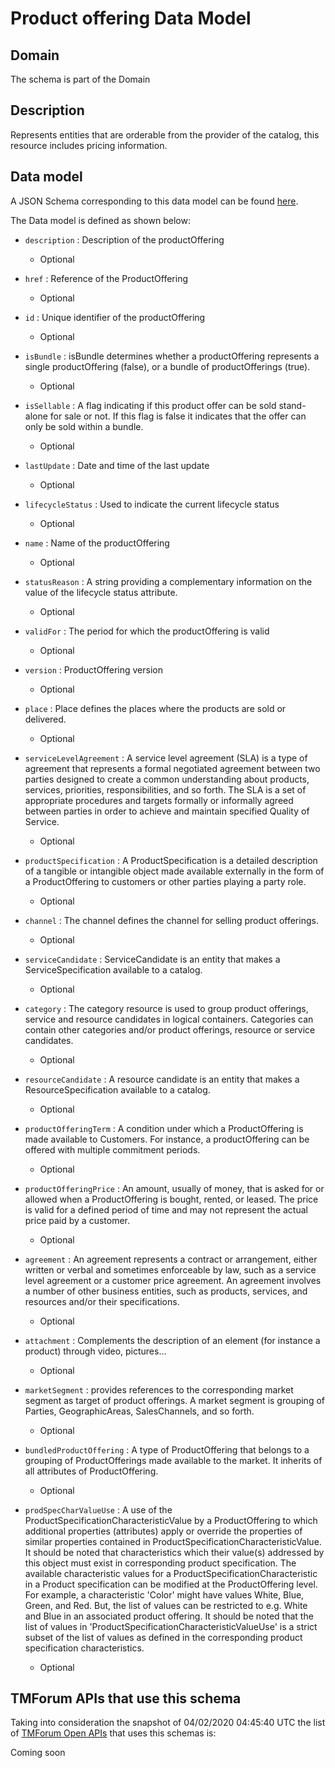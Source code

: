 # Product offering Data Model

## Domain

The  schema is part of the  Domain

## Description

Represents entities that are orderable from the provider of the catalog, this resource includes pricing information.

## Data model

A JSON Schema corresponding to this data model can be found
[here](https://github.com/tmforum-rand/schemas/blob/candidates/Product/ProductOffering.schema.json).

The Data model is defined as shown below:
- `description` : Description of the productOffering

  - Optional

- `href` : Reference of the ProductOffering

  - Optional

- `id` : Unique identifier of the productOffering

  - Optional

- `isBundle` : isBundle determines whether a productOffering represents a single productOffering (false), or a bundle of productOfferings (true).

  - Optional

- `isSellable` : A flag indicating if this product offer can be sold stand-alone for sale or not. If this flag is false it indicates that the offer can only be sold within a bundle.

  - Optional

- `lastUpdate` : Date and time of the last update

  - Optional

- `lifecycleStatus` : Used to indicate the current lifecycle status

  - Optional

- `name` : Name of the productOffering

  - Optional

- `statusReason` : A string providing a complementary information on the value of the lifecycle status attribute.

  - Optional

- `validFor` : The period for which the productOffering is valid

  - Optional

- `version` : ProductOffering version

  - Optional

- `place` : Place defines the places where the products are sold or delivered.

  - Optional

- `serviceLevelAgreement` : A service level agreement (SLA) is a type of agreement that represents a formal negotiated agreement between two parties designed to create a common understanding about products, services, priorities, responsibilities, and so forth. The SLA is a set of appropriate procedures and targets formally or informally agreed between parties in order to achieve and maintain specified Quality of Service.

  - Optional

- `productSpecification` : A ProductSpecification is a detailed description of a tangible or intangible object made available externally in the form of a ProductOffering to customers or other parties playing a party role.

  - Optional

- `channel` : The channel defines the channel for selling product offerings.

  - Optional

- `serviceCandidate` : ServiceCandidate is an entity that makes a ServiceSpecification available to a catalog.

  - Optional

- `category` : The category resource is used to group product offerings, service and resource candidates in logical containers. Categories can contain other categories and/or product offerings, resource or service candidates.

  - Optional

- `resourceCandidate` : A resource candidate is an entity that makes a ResourceSpecification available to a catalog.

  - Optional

- `productOfferingTerm` : A condition under which a ProductOffering is made available to Customers. For instance, a productOffering can be offered with multiple commitment periods.

  - Optional

- `productOfferingPrice` : An amount, usually of money, that is asked for or allowed when a ProductOffering is bought, rented, or leased. The price is valid for a defined period of time and may not represent the actual price paid by a customer.

  - Optional

- `agreement` : An agreement represents a contract or arrangement, either written or verbal and sometimes enforceable by law, such as a service level agreement or a customer price agreement. An agreement involves a number of other business entities, such as products, services, and resources and/or their specifications.

  - Optional

- `attachment` : Complements the description of an element (for instance a product) through video, pictures...

  - Optional

- `marketSegment` : provides references to the corresponding market segment as target of product offerings. A market segment is grouping of Parties, GeographicAreas, SalesChannels, and so forth.

  - Optional

- `bundledProductOffering` : A type of ProductOffering that belongs to a grouping of ProductOfferings made available to the market. It inherits of all attributes of ProductOffering.

  - Optional

- `prodSpecCharValueUse` : A use of the ProductSpecificationCharacteristicValue by a ProductOffering to which additional properties (attributes) apply or override the properties of similar properties contained in ProductSpecificationCharacteristicValue. It should be noted that characteristics which their value(s) addressed by this object must exist in corresponding product specification. The available characteristic values for a ProductSpecificationCharacteristic in a Product specification can be modified at the ProductOffering level. For example, a characteristic &#x27;Color&#x27; might have values White, Blue, Green, and Red. But, the list of values can be restricted to e.g. White and Blue in an associated product offering. It should be noted that the list of values in &#x27;ProductSpecificationCharacteristicValueUse&#x27; is a strict subset of the list of values as defined in the corresponding product specification characteristics.

  - Optional





## TMForum APIs that use this schema

Taking into consideration the snapshot of 04/02/2020 04:45:40 UTC the list of [TMForum Open APIs](https://www.tmforum.org/open-apis/) that uses this schemas is:

Coming soon